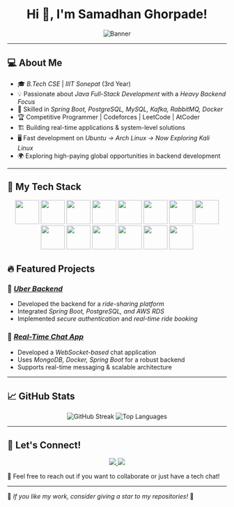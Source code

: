 <h1 align="center">Hi 👋, I'm Samadhan Ghorpade!</h1>

<p align="center">
  <img src="https://github.com/user-attachments/assets/cc3acf41-845b-477d-a499-e8dacf119c0e" alt="Banner">
</p>

---

## 💻 About Me

- 🎓 *B.Tech CSE* | *IIIT Sonepat* (3rd Year)
- 💡 Passionate about *Java Full-Stack Development* with a *Heavy Backend Focus*
- 🧀 Skilled in *Spring Boot, PostgreSQL, MySQL, Kafka, RabbitMQ, Docker*
- 🏆 Competitive Programmer | Codeforces | LeetCode | AtCoder
- 🏗 Building real-time applications & system-level solutions
- 🖥 Fast development on *Ubuntu → Arch Linux → Now Exploring Kali Linux*
- 🌍 Exploring high-paying global opportunities in backend development

---

## 🚀 My Tech Stack

<p align="center">
  <a href="https://www.java.com/"><img src="https://www.vectorlogo.zone/logos/java/java-icon.svg" width="55" height="55"></a>
  <a href="https://www.python.org/"><img src="https://www.vectorlogo.zone/logos/python/python-icon.svg" width="55" height="55"></a>
  <a href="https://www.javascript.com/"><img src="https://www.vectorlogo.zone/logos/javascript/javascript-icon.svg" width="55" height="55"></a>
  <a href="https://spring.io/"><img src="https://www.vectorlogo.zone/logos/springio/springio-icon.svg" width="55" height="55"></a>
  <a href="https://react.dev/"><img src="https://www.vectorlogo.zone/logos/reactjs/reactjs-icon.svg" width="55" height="55"></a>
  <a href="https://git-scm.com/"><img src="https://www.vectorlogo.zone/logos/git-scm/git-scm-icon.svg" width="55" height="55"></a>
  <a href="https://www.docker.com/"><img src="https://www.vectorlogo.zone/logos/docker/docker-official.svg" width="55" height="55"></a>
  <a href="https://www.mysql.com/"><img src="https://www.vectorlogo.zone/logos/mysql/mysql-icon.svg" width="55" height="55"></a>
  <a href="https://www.mongodb.com/"><img src="https://www.vectorlogo.zone/logos/mongodb/mongodb-icon.svg" width="55" height="55"></a>
  <a href="https://www.postgresql.org/"><img src="https://www.vectorlogo.zone/logos/postgresql/postgresql-icon.svg" width="55" height="55"></a>
  <a href="https://www.linux.org/"><img src="https://www.vectorlogo.zone/logos/linux/linux-icon.svg" width="55" height="55"></a>
  <a href="https://www.kali.org/"><img src="https://upload.wikimedia.org/wikipedia/commons/2/2b/Kali-dragon-icon.svg" width="55" height="55"></a>
  <a href="https://archlinux.org/"><img src="https://www.vectorlogo.zone/logos/archlinux/archlinux-icon.svg" width="55" height="55"></a>
  <a href="https://ubuntu.com/"><img src="https://www.vectorlogo.zone/logos/ubuntu/ubuntu-icon.svg" width="55" height="55"></a>
</p>



## 🔥 Featured Projects

### 🚕 *[Uber Backend](https://github.com/SamadhanGh/uber-backend)*
- Developed the backend for a *ride-sharing platform*
- Integrated *Spring Boot, PostgreSQL, and AWS RDS*
- Implemented *secure authentication* and *real-time ride booking*

### 💬 *[Real-Time Chat App](https://github.com/SamadhanGh/chat-app)*
- Developed a *WebSocket-based* chat application
- Uses *MongoDB, Docker, Spring Boot* for a robust backend
- Supports real-time messaging & scalable architecture

---

## 📈 GitHub Stats

<p align="center">
  <img src="https://github-readme-streak-stats.herokuapp.com/?user=SamadhanGh&theme=radical" alt="GitHub Streak">
  <img src="https://github-readme-stats.vercel.app/api/top-langs/?username=SamadhanGh&layout=compact&theme=radical" alt="Top Languages">
</p>

---

## 📢 Let's Connect!

<p align="center">
  <a href="http://www.linkedin.com/in/samadhan-gh">
    <img src="https://img.shields.io/badge/LinkedIn-0A66C2?style=for-the-badge&logo=linkedin&logoColor=white">
  </a>
  <a href="https://github.com/SamadhanGh/">
    <img src="https://img.shields.io/badge/GitHub-181717?style=for-the-badge&logo=github&logoColor=white">
  </a>
</p>

💬 Feel free to reach out if you want to collaborate or just have a tech chat!

---

🌟 *If you like my work, consider giving a star to my repositories!* 🌟

